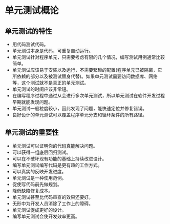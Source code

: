 # 单元测试概论

## 单元测试的特性
* 用代码测试代码。
* 单元测试本身是代码，可重复自动运行。
* 单元测试针对程序单元，只需要考虑有限的几个情况，编写测试用例通常比较简单。
* 单元测试应该易于安装以及运行，不需要繁琐的配置(程序单元已被隔离，它所依赖的部分以及被测试替身代替)。如果单元测试需要访问数据库、网络等，这个测试就不是真正的单元测试。
* 单元测试的时间应该非常短。
* 在编写程序过程中通过从会进行多次单元测试，所以单元测试在软件开发过程早期就能发现问题。
* 单元测试一般粒度较小，因此发现了问题，能快速定位并修复错误。
* 良好设计的单元测试可以覆盖程序单元分支和循环条件的所有路径。

## 单元测试的重要性
* 单元测试可以证明你的代码真能解决问题。
* 可以获得一组底层回归测试。
* 可以在不破坏现有功能的基础上持续改进设计。
* 编写单元测试编写代码是更有趣的工作方式。
* 可以真实的反映开发进度。
* 单元测试是一种使用范例。
* 促使写代码前先做规划。
* 降低缺陷修复成本。
* 单元测试甚至比代码审查的效果还要好。
* 无形中为开发人员消除了工作上的障碍。
* 单元测试促成更好的设计。
* 编写单元测试会使开发效率更高。

